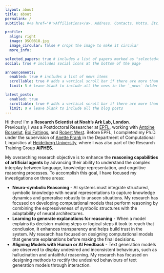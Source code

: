 ```yaml
---
layout: about
title: about
permalink: /
subtitle: #<a href='#'>Affiliations</a>. Address. Contacts. Motto. Etc.

profile:
  align: right
  image: DSC0818.jpg
  image_circular: false # crops the image to make it circular
  more_info:

selected_papers: true # includes a list of papers marked as "selected={true}"
social: true # includes social icons at the bottom of the page

announcements:
  enabled: true # includes a list of news items
  scrollable: true # adds a vertical scroll bar if there are more than 3 news items
  limit: 5 # leave blank to include all the news in the `_news` folder

latest_posts:
  enabled: true
  scrollable: true # adds a vertical scroll bar if there are more than 3 new posts items
  limit: 0 # leave blank to include all the blog posts
---
```


Hi there! I'm a **Research Scientist at Noah’s Ark Lab, London**.  
Previously, I was a Postdoctoral Researcher at [EPFL](https://www.epfl.ch/), working with <a href="https://people.epfl.ch/antoine.bosselut" target="_blank">Antoine Bosselut</a>, <a href="https://people.epfl.ch/boi.faltings" target="_blank">Boi Faltings</a>, and <a href="https://people.epfl.ch/robert.west" target="_blank">Robert West</a>. Before EPFL, I completed my Ph.D. under the supervision of <a href="http://www.cl.uni-heidelberg.de/~frank/" target="_blank">Anette Frank</a> in the Department of Computational Linguistics at <a href="https://www.cl.uni-heidelberg.de/nlpgroup/#landing" target="_blank">Heidelberg University</a>, where I was also part of the Research Training Group **AIPHES**.

<!--The core of my research lies at the convergence of Linguistics, Cognitive Science, and AI. Currently, my research focuses on (controllable) text generation, commonsense reasoning, and unsupervised learning.
<!--<a href="https://lia.epfl.ch/" target="_blank">LIA lab</a>,
                                <a href="https://dlab.epfl.ch/" target="_blank">dLab</a>, and
                                <a href="https://nlp.epfl.ch/" target="_blank">NLP</a>

The research topics that I focus on are as follows: <br />

<ul>
  <li><b> Neuro-Symbolic Reasoning </b>: I'm interested in improving the ability of existing AI systems to think logically by developing techniques for integrating structured knowledge into AI systems.  <br /></li>
  <li><b> Interactive methods </b>: I'm interested in building interactive methods that make human interaction with AI more intuitive. <br /></li>
  <li><b> Commonsense Reasoning </b>: I'm interested in constructing data and models that leverage commonsense knowledge derived from language and graphical representations to facilitate commonsense reasoning and its practical applications. <br /></li>
</ul>

Finally, my long-term research objective is to imbue machines with human-like communication abilities and commonsense knowledge and reasoning capabilities. Build AI systems that can do complex interplay between language, knowledge representation, and cognitive reasoning processes.-->

My overarching research objective is to enhance the <b>reasoning capabilities of artificial agents</b> by advancing their ability to understand the complex interplay between language, knowledge representation, and cognitive reasoning processes. To accomplish this goal, I have focused my investigations on three areas:

<ul>
<li><b>Neuro-symbolic Reasoning</b> - AI systems must integrate structured, symbolic knowledge with neural representations to capture knowledge dynamics and generalise robustly to unseen situations. My research has focused on developing computational models that perform reasoning by combining the expressiveness of symbolic structures with the adaptability of neural architectures. <br /></li>
<li><b>Learning to generate explanations for reasoning</b> - When a model explains its decision-making steps or logical steps it took to reach that conclusion, it enhances transparency and helps build trust in the system. My research has focused on designing computational models that generate explanations before making the final decisions.<br /></li>
<li><b>Aligning Models with Human or AI Feedback</b> - Text generation models are observed to display undesired and inconsistent behaviours, such as hallucination and unfaithful reasoning. My research has focused on designing methods to rectify the undesired behaviours of text generation models through interaction.<br /></li>
</ul>
